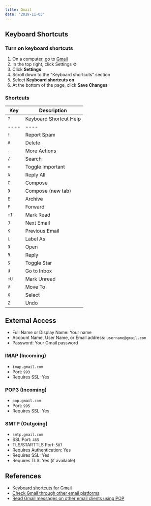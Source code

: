 ```yaml
---
title: Gmail
date: '2019-11-03'
---
```


## Keyboard Shortcuts

### Turn on keyboard shortcuts

1. On a computer, go to [Gmail](https://mail.google.com/)
2. In the top right, click Settings ⚙️
3. Click **Settings**
4. Scroll down to the "Keyboard shortcuts" section
5. Select **Keyboard shortcuts on**
6. At the bottom of the page, click **Save Changes**

### Shortcuts

| Key  | Description            |
| ---- | ---------------------- |
| `?`  | Keyboard Shortcut Help |
| ---- | ----                   |
| `!`  | Report Spam            |
| `#`  | Delete                 |
| `.`  | More Actions           |
| `/`  | Search                 |
| `=`  | Toggle Important       |
| `A`  | Reply All              |
| `C`  | Compose                |
| `D`  | Compose (new tab)      |
| `E`  | Archive                |
| `F`  | Forward                |
| `⇧I` | Mark Read              |
| `J`  | Next Email             |
| `K`  | Previous Email         |
| `L`  | Label As               |
| `O`  | Open                   |
| `R`  | Reply                  |
| `S`  | Toggle Star            |
| `U`  | Go to Inbox            |
| `⇧U` | Mark Unread            |
| `V`  | Move To                |
| `X`  | Select                 |
| `Z`  | Undo                   |

## External Access

- Full Name or Display Name: Your name
- Account Name, User Name, or Email address: `username@gmail.com`
- Password: Your Gmail password

### IMAP (Incoming)

- `imap.gmail.com`
- Port: `993`
- Requires SSL: Yes

### POP3 (Incoming)

- `pop.gmail.com`
- Port: `995`
- Requires SSL: Yes

### SMTP (Outgoing)

- `smtp.gmail.com`
- SSL Port: `465`
- TLS/STARTTLS Port: `587`
- Requires Authentication: Yes
- Requires SSL: Yes
- Requires TLS: Yes (if available)

## References

- [Keyboard shortcuts for Gmail](https://support.google.com/mail/answer/6594?co=GENIE.Platform%3DDesktop&hl=en)
- [Check Gmail through other email platforms](https://support.google.com/mail/answer/7126229?visit_id=637084300480900667-2232639758&hl=en&rd=1)
- [Read Gmail messages on other email clients using POP](https://support.google.com/mail/answer/7104828?hl=en&visit_id=637084300480900667-2232639758&rd=1)
